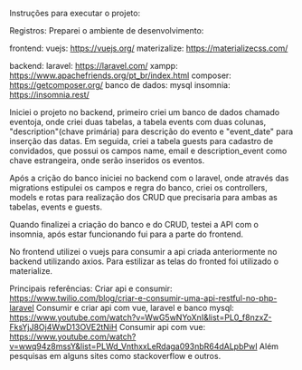 Instruções para executar o projeto:

Registros:
Preparei o ambiente de desenvolvimento:

frontend:
vuejs: https://vuejs.org/
materizalize: https://materializecss.com/

backend:
laravel: https://laravel.com/
xampp: https://www.apachefriends.org/pt_br/index.html
composer: https://getcomposer.org/
banco de dados: mysql
insomnia: https://insomnia.rest/

Iniciei o projeto no backend, primeiro criei um banco de dados chamado eventoja, onde criei duas tabelas, a tabela events com duas colunas, "description"(chave primária) para descrição do evento e "event_date" para inserção das datas. Em seguida, criei a tabela guests para cadastro de convidados, que possui os campos name, email e description_event como chave estrangeira, onde serão inseridos os eventos. 

Após a crição do banco iniciei no backend com o laravel, onde através das migrations estipulei os campos e regra do banco, criei os controllers, models e rotas para realização dos CRUD que precisaria para ambas as tabelas, events e guests.
 
Quando finalizei a criação do banco e do CRUD, testei a API com o insomnia, após estar funcionando fui para a parte do frontend.

No frontend utilizei o vuejs para consumir a api criada anteriormente no backend utilizando axios. Para estilizar as telas do fronted foi utilizado o materialize.

Principais referências:
Criar api e consumir: https://www.twilio.com/blog/criar-e-consumir-uma-api-restful-no-php-laravel
Consumir e criar api com vue, laravel e banco mysql: https://www.youtube.com/watch?v=WwG5wNYoXnI&list=PL0_f8nzxZ-FksYjJ8Oj4WwD13OVE2tNiH
Consumir api com vue: https://www.youtube.com/watch?v=wwq94z8mssY&list=PLWd_VnthxxLeRdaga093nbR64dALpbPwI
Além pesquisas em alguns sites como stackoverflow e outros.
